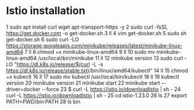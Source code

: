# Istio installation
1  sudo apt install curl wget apt-transport-https -y
    2  sudo curl -fsSL https://get.docker.com -o get-docker.sh
    3  ll
    4  vim get-docker.sh
    5  sudo sh get-docker.sh
    6  sudo curl -LO https://storage.googleapis.com/minikube/releases/latest/minikube-linux-amd64
    7  ll
    8  chmod +x minikube-linux-amd64
    9  ll
   10  sudo mv minikube-linux-amd64 /usr/local/bin/minikube
   11  ll
   12  minikube version
   13  sudo curl -LO "https://dl.k8s.io/release/$(curl -L -s https://dl.k8s.io/release/stable.txt)/bin/linux/amd64/kubectl"
   14  ll
   15  chmod +x kubectl
   16  ll
   17  sudo mv kubectl /usr/local/bin/kubectl
   18  ll
   19  kubectl version
   20  minikube version
   21  minikube start
   22  minikube start --driver=docker --force
   23  $ curl -L https://istio.io/downloadIstio | sh -
   24  curl -L https://istio.io/downloadIstio | sh -
   25  cd istio-1.23.0
   26  ls
   27  export PATH=$PWD/bin:$PATH
   28  ls bin
